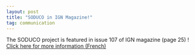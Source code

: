 ```yaml
---
layout: post
title: "SODUCO in IGN Magazine!"
tag: communication
---
```

The SODUCO project is featured in issue 107 of IGN magazine (page 25) !
[Click here for more information (French)](https://fr.calameo.com/read/00118858226f28e6a6b5d?page=25)
